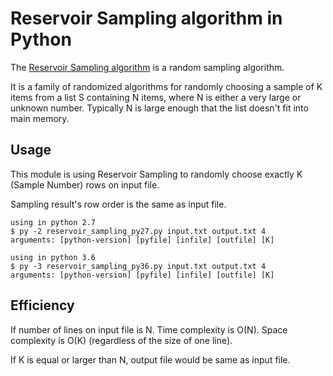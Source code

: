 Reservoir Sampling algorithm in Python
======================================

The [Reservoir Sampling algorithm](https://en.wikipedia.org/wiki/Reservoir_sampling) is a random sampling algorithm.

It is a family of randomized algorithms for randomly choosing a sample of K items from a list S containing N items, where N is either a very large or unknown number. Typically N is large enough that the list doesn't fit into main memory.

Usage
-----
This module is using Reservoir Sampling to randomly choose exactly K (Sample Number) rows on input file.

Sampling result's row order is the same as input file.

	using in python 2.7
	$ py -2 reservoir_sampling_py27.py input.txt output.txt 4
	arguments: [python-version] [pyfile] [infile] [outfile] [K]

	using in python 3.6
	$ py -3 reservoir_sampling_py36.py input.txt output.txt 4
	arguments: [python-version] [pyfile] [infile] [outfile] [K]

Efficiency
----------
If number of lines on input file is N. Time complexity is O(N). Space complexity is O(K) (regardless of the size of one line).

If K is equal or larger than N, output file would be same as input file.
